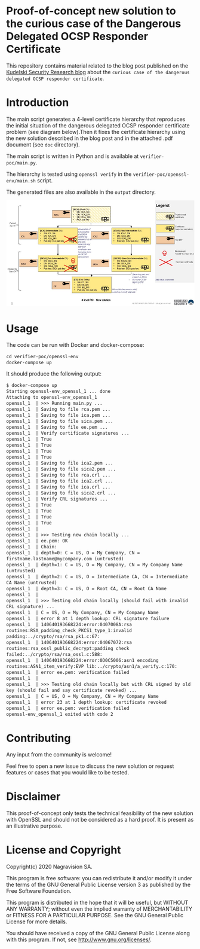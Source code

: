 # Proof-of-concept new solution to the curious case of the Dangerous Delegated OCSP Responder Certificate

This repository contains material related to the blog post published on the [Kudelski Security Research blog](https://research.kudelskisecurity.com/?p=15180) 
about the `curious case of the dangerous delegated OCSP responder certificate`.

# Introduction

The main script generates a 4-level certificate hierarchy that reproduces the initial situation of the dangerous delegated OCSP responder certificate problem (see diagram below).Then it fixes the certificate hierarchy using the new solution described in the blog post and in the attached .pdf document (see `doc` directory).

The main script is written in Python and is available at `verifier-poc/main.py`.

The hierarchy is tested using `openssl verify` in the `verifier-poc/openssl-env/main.sh` script.

The generated files are also available in the `output` directory.

![New solution diagram](img/new_solution_diagram.jpg)

# Usage

The code can be run with Docker and docker-compose:

```
cd verifier-poc/openssl-env
docker-compose up
```

It should produce the following output:

```
$ docker-compose up
Starting openssl-env_openssl_1 ... done
Attaching to openssl-env_openssl_1
openssl_1  | >>> Running main.py ...
openssl_1  | Saving to file rca.pem ...
openssl_1  | Saving to file ica.pem ...
openssl_1  | Saving to file sica.pem ...
openssl_1  | Saving to file ee.pem ...
openssl_1  | Verify certificate signatures ...
openssl_1  | True
openssl_1  | True
openssl_1  | True
openssl_1  | True
openssl_1  | Saving to file ica2.pem ...
openssl_1  | Saving to file sica2.pem ...
openssl_1  | Saving to file rca.crl ...
openssl_1  | Saving to file ica2.crl ...
openssl_1  | Saving to file ica.crl ...
openssl_1  | Saving to file sica2.crl ...
openssl_1  | Verify CRL signatures ...
openssl_1  | True
openssl_1  | True
openssl_1  | True
openssl_1  | True
openssl_1  | 
openssl_1  | >>> Testing new chain locally ...
openssl_1  | ee.pem: OK
openssl_1  | Chain:
openssl_1  | depth=0: C = US, O = My Company, CN = firstname.lastname@mycompany.com (untrusted)
openssl_1  | depth=1: C = US, O = My Company, CN = My Company Name (untrusted)
openssl_1  | depth=2: C = US, O = Intermediate CA, CN = Intermediate CA Name (untrusted)
openssl_1  | depth=3: C = US, O = Root CA, CN = Root CA Name
openssl_1  | 
openssl_1  | >>> Testing old chain locally (should fail with invalid CRL signature) ...
openssl_1  | C = US, O = My Company, CN = My Company Name
openssl_1  | error 8 at 1 depth lookup: CRL signature failure
openssl_1  | 140640193668224:error:0407008A:rsa routines:RSA_padding_check_PKCS1_type_1:invalid padding:../crypto/rsa/rsa_pk1.c:67:
openssl_1  | 140640193668224:error:04067072:rsa routines:rsa_ossl_public_decrypt:padding check failed:../crypto/rsa/rsa_ossl.c:588:
openssl_1  | 140640193668224:error:0D0C5006:asn1 encoding routines:ASN1_item_verify:EVP lib:../crypto/asn1/a_verify.c:170:
openssl_1  | error ee.pem: verification failed
openssl_1  | 
openssl_1  | >>> Testing old chain locally but with CRL signed by old key (should fail and say certificate revoked) ...
openssl_1  | C = US, O = My Company, CN = My Company Name
openssl_1  | error 23 at 1 depth lookup: certificate revoked
openssl_1  | error ee.pem: verification failed
openssl-env_openssl_1 exited with code 2
```

# Contributing

Any input from the community is welcome!

Feel free to open a new issue to discuss the new solution or request features or cases that you would like to be tested.

# Disclaimer

This proof-of-concept only tests the technical feasibility of the new solution with OpenSSL and should not be considered as a hard proof. It is present as an illustrative purpose.

# License and Copyright

Copyright(c) 2020 Nagravision SA.

This program is free software: you can redistribute it and/or modify it under the terms of the GNU General Public License version 3 as published by the Free Software Foundation.

This program is distributed in the hope that it will be useful, but WITHOUT ANY WARRANTY; without even the implied warranty of MERCHANTABILITY or FITNESS FOR A PARTICULAR PURPOSE. See the GNU General Public License for more details.

You should have received a copy of the GNU General Public License along with this program. If not, see http://www.gnu.org/licenses/.
